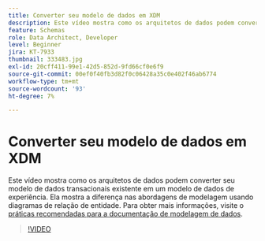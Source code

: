 ```yaml
---
title: Converter seu modelo de dados em XDM
description: Este vídeo mostra como os arquitetos de dados podem converter seu modelo de dados transacionais existente em um modelo de dados de experiência. Ela mostra a diferença nas abordagens de modelagem usando diagramas de relação de entidade.
feature: Schemas
role: Data Architect, Developer
level: Beginner
jira: KT-7933
thumbnail: 333483.jpg
exl-id: 20cff411-99e1-42d5-852d-9fd66cf0e6f9
source-git-commit: 00ef0f40fb3d82f0c06428a35c0e402f46ab6774
workflow-type: tm+mt
source-wordcount: '93'
ht-degree: 7%

---
```


# Converter seu modelo de dados em XDM

Este vídeo mostra como os arquitetos de dados podem converter seu modelo de dados transacionais existente em um modelo de dados de experiência. Ela mostra a diferença nas abordagens de modelagem usando diagramas de relação de entidade. Para obter mais informações, visite o [práticas recomendadas para a documentação de modelagem de dados](https://experienceleague.adobe.com/docs/experience-platform/xdm/schema/best-practices.html?lang=pt-BR).

>[!VIDEO](https://video.tv.adobe.com/v/333483?learn=on)

